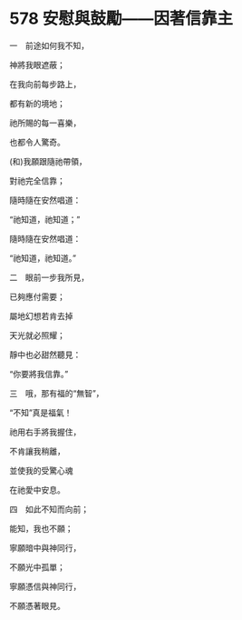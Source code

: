 # 578 安慰與鼓勵——因著信靠主

一　前途如何我不知，

神將我眼遮蔽；

在我向前每步路上，

都有新的境地；

祂所賜的每一喜樂，

也都令人驚奇。

(和)我願跟隨祂帶領，

對祂完全信靠；

隨時隨在安然唱道：

“祂知道，祂知道；”

隨時隨在安然唱道：

“祂知道，祂知道。”

二　眼前一步我所見，

已夠應付需要；

屬地幻想若肯去掉

天光就必照耀；

靜中也必甜然聽見：

“你要將我信靠。”

三　哦，那有福的“無智”，

“不知”真是福氣！

祂用右手將我握住，

不肯讓我稍離，

並使我的受驚心魂

在祂愛中安息。

四　如此不知而向前；

能知，我也不願；

寧願暗中與神同行，

不願光中孤單；

寧願憑信與神同行，

不願憑著眼見。

